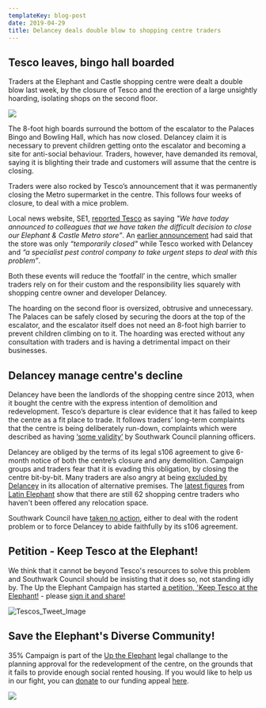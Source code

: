 ```yaml
---
templateKey: blog-post
date: 2019-04-29
title: Delancey deals double blow to shopping centre traders
---
```


## Tesco leaves, bingo hall boarded
 
Traders at the Elephant and Castle shopping centre were dealt a double blow last week, by the closure of Tesco and the erection of a large unsightly hoarding, isolating shops on the second floor.

![](http://35percent.org/img/schoarding.jpg)

The 8-foot high boards surround the bottom of the escalator to the Palaces Bingo and Bowling Hall, which has now closed.  Delancey claim it is necessary to prevent children getting onto the escalator and becoming a site for anti-social behaviour.  Traders, however, have demanded its removal, saying it is blighting their trade and customers will assume that the centre is closing.

Traders were also rocked by Tesco’s announcement that it was permanently closing the Metro supermarket in the centre.  This follows four weeks of closure, to deal with a mice problem. 

Local news website, SE1, [reported Tesco](https://www.london-se1.co.uk/news/view/9903) as saying _"We have today announced to colleagues that we have taken the difficult decision to close our Elephant & Castle Metro store”_.  An [earlier announcement](https://www.london-se1.co.uk/news/view/9879) had said that the store was only _“temporarily closed"_ while Tesco worked with Delancey and _“a specialist pest control company to take urgent steps to deal with this problem”_. 

Both these events will reduce the ‘footfall’ in the centre, which smaller traders rely on for their custom and the responsibility lies squarely with shopping centre owner and developer Delancey.


The hoarding on the second floor is oversized, obtrusive and unnecessary.  The Palaces can be safely closed by securing the doors at the top of the escalator, and the escalator itself does not need an 8-foot high barrier to prevent children climbing on to it.  The hoarding was erected without any consultation with traders and is having a detrimental impact on their businesses.

## Delancey manage centre's decline

Delancey have been the landlords of the shopping centre since 2013, when it bought the centre with the express intention of demolition and redevelopment.  Tesco’s departure is clear evidence that it has failed to keep the centre as a fit place to trade.  It follows traders’ long-term complaints that the centre is being deliberately run-down, complaints which were described as having [‘some validity’](http://planbuild.southwark.gov.uk/documents/?GetDocument=%7b%7b%7b!HvOs1eG7BYgl0hYZ8SIm5w%3d%3d!%7d%7d%7d) by Southwark Council planning officers.

Delancey are obliged by the terms of its legal s106 agreement to give 6-month notice of both the centre’s closure and any demolition.  Campaign groups and traders fear that it is evading this obligation, by closing the centre bit-by-bit.  Many traders are also angry at being [excluded by Delancey](http://35percent.org/2019-03-30-no-room-for-traders-in-the-new-elephant/) in its allocation of alternative premises. The [latest figures](https://latinelephant.org/map/#Q5) from [Latin Elephant](http://latinelephant.org) show that there are still 62 shopping centre traders who haven't been offered any relocation space.

Southwark Council have [taken no action](https://www.london-se1.co.uk/news/view/9879), either to deal with the rodent problem or to force Delancey to abide faithfully by its s106 agreement.

## Petition - Keep Tesco at the Elephant!

We think that it cannot be beyond Tesco's resources to solve this problem and Southwark Council should be insisting that it does so, not standing idly by.  The Up the Elephant Campaign has started [a petition, 'Keep Tesco at the Elephant!](http://chng.it/hj5r6BmNwL) - please [sign it and share!](http://chng.it/hj5r6BmNwL) 

![Tescos_Tweet_Image](http://35percent.org/img/Tescos_Tweet_Image003.png)

## Save the Elephant's Diverse Community!

35% Campaign is part of the [Up the Elephant](http://35percent.org/uptheelephant/) legal challange to the planning approval for the redevelopment of the centre, on the grounds that it fails to provide enough social rented housing.  If you would like to help us in our fight, you can [donate](https://www.crowdjustice.com/case/stop-the-elephant-shopping-centre-destruction/) to our funding appeal [here](https://www.crowdjustice.com/case/stop-the-elephant-shopping-centre-destruction/).

![](http://35percent.org/img/lovetheelephantbanner.jpg)
